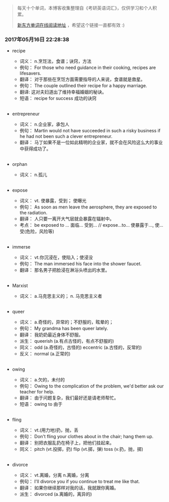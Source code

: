 > 每天十个单词，本博客收集整理自《考研英语词汇》，仅供学习和个人积累。
>
> [新东方单词在线阅读地址](http://download.dogwood.com.cn/online/kychlx/iPhone.html) ，希望这个链接一直都有效 :)


### 2017年05月16日 22:28:38

- recipe
  * 词义：  n.烹饪法，食谱；诀窍，方法
  * 例句：  For those who need guidance in their cooking, recipes are lifesavers.
  * 翻译：  对于那些在烹饪方面需要指导的人来说，食谱就是救星。
  * 例句：  The couple outlined their recipe for a happy marriage.
  * 翻译:   这对夫妇道出了维持幸福婚姻的秘诀。
  * 短语：  recipe for success 成功的诀窍
  <br>

- entrepreneur
  * 词义：  n.企业家，承包人
  * 例句：  Martin would not have succeeded in such a risky business if he had not been such a clever entrepreneur.
  * 翻译：  马丁如果不是一位如此精明的企业家，就不会在风险这么大的事业中获得成功了。
  <br>

- orphan
  * 词义：  n.孤儿
  <br>

- expose
  * 词义：  vt. 使暴露，受到； 使曝光
  * 例句：  As soon as men leave the aerosphere, they are exposed to the radiation.
  * 翻译：  人只要一离开大气层就会暴露在辐射中。
  * 考点：  be exposed to ... 面临... 受到... // expose...to... 使暴露于..., 使...受(危险，风险等)
  <br>

- immerse
  * 词义：  vt.你沉浸在，使陷入；使浸没
  * 例句：  The man immersed his face into the shower faucet.
  * 翻译：  那名男子把脸浸在淋浴头喷出的水里。
  <br>

- Marxist
  * 词义：  a.马克思主义的； n. 马克思主义者
  <br>

- queer
  * 词义：  a.奇怪的，异常的；不舒服的，眩晕的；
  * 例句：  My grandma has been queer lately.
  * 翻译：  我奶奶最近身体不舒服。
  * 派生：  queerish (a.有点古怪的，有点不舒服的)
  * 同义：  odd (a.奇怪的，古怪的) eccentric (a.古怪的，反常的)
  * 反义：  normal (a.正常的)
  <br>

- owing
  * 词义：  a.欠的，未付的
  * 例句：  Owing to the complication of the problem, we'd better ask our teacher for help.
  * 翻译：  由于问题复杂，我们最好还是请老师帮忙。
  * 短语：  owing to 由于
  <br>

- fling
  * 词义：  vt.(用力地)扔，抛，丢 
  * 例句：  Don't fling your clothes about in the chair; hang them up.
  * 翻译：  别把衣服乱扔在椅子上，把他们挂起来。
  * 同义：  pitch (vt.投掷，扔) flip (vt.掷，弹) toss (v.扔，抛，掷)
  <br> 

- divorce
  * 词义：  vt.离婚，分离 n.离婚，分离
  * 例句：  I'll divorce you if you continue to treat me like that.
  * 翻译：  如果你继续那样对我的话，我就跟你离婚。
  * 派生：  divorced (a.离婚的，离异的)
  <br>